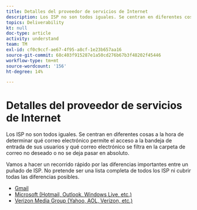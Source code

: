 ```yaml
---
title: Detalles del proveedor de servicios de Internet
description: Los ISP no son todos iguales. Se centran en diferentes cosas a la hora de determinar qué correo electrónico permite el acceso a la bandeja de entrada de sus usuarios y qué correo electrónico se filtra en la carpeta de correo no deseado o no se deja pasar en absoluto. Vamos a hacer un recorrido rápido por las diferencias importantes entre un puñado de ISP. No pretende ser una lista completa de todos los ISP ni cubrir todas las diferencias posibles.
topics: Deliverability
kt: null
doc-type: article
activity: understand
team: TM
exl-id: cf0c9ccf-ae67-4f95-a8cf-1e23b657aa16
source-git-commit: 68c403f915287e1a50cd276b67b3f48202f45446
workflow-type: tm+mt
source-wordcount: '156'
ht-degree: 14%

---
```


# Detalles del proveedor de servicios de Internet

Los ISP no son todos iguales. Se centran en diferentes cosas a la hora de determinar qué correo electrónico permite el acceso a la bandeja de entrada de sus usuarios y qué correo electrónico se filtra en la carpeta de correo no deseado o no se deja pasar en absoluto.

Vamos a hacer un recorrido rápido por las diferencias importantes entre un puñado de ISP. No pretende ser una lista completa de todos los ISP ni cubrir todas las diferencias posibles.

* [Gmail](./gmail.md)
* [Microsoft (Hotmail, Outlook, Windows Live, etc.)](./microsoft.md)
* [Verizon Media Group (Yahoo, AOL, Verizon, etc.)](./verizon-media-group.md)
